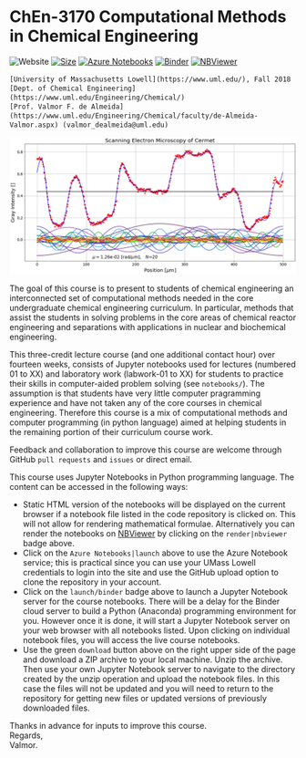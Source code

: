 # ChEn-3170 Computational Methods in Chemical Engineering 
![Website](https://img.shields.io/website/https/github.com/dpploy/chen-3170.svg)
[![Size](https://img.shields.io/github/repo-size/dpploy/chen-3170.svg?label=size&style=flat)](https://github.com/dpploy/chen-3170)
[![Azure Notebooks](https://notebooks.azure.com/launch.svg)](https://notebooks.azure.com/dealmeidavf/projects/chen-3170-spring-19)
[![Binder](https://mybinder.org/badge_logo.svg)](https://mybinder.org/v2/gh/dpploy/chen-3170/master)
[![NBViewer](https://github.com/jupyter/design/blob/master/logos/Badges/nbviewer_badge.svg)](http://nbviewer.jupyter.org/github/dpploy/chen-3170/tree/master/notebooks)

    [University of Massachusetts Lowell](https://www.uml.edu/), Fall 2018
    [Dept. of Chemical Engineering](https://www.uml.edu/Engineering/Chemical/)
    [Prof. Valmor F. de Almeida](https://www.uml.edu/Engineering/Chemical/faculty/de-Almeida-Valmor.aspx) (valmor_dealmeida@uml.edu)

![](notebooks/images/ls-fourier.png)

The goal of this course is to present to students of chemical engineering an interconnected set of computational methods needed in the core undergraduate chemical engineering curriculum. In particular, methods that assist the students in solving problems in the core areas of chemical reactor engineering and separations with applications in nuclear and biochemical engineering.

This three-credit lecture course (and one additional contact hour) over fourteen weeks, consists of Jupyter notebooks used for lectures (numbered 01 to XX) and laboratory work (labwork-01 to XX) for students to practice their skills in computer-aided problem solving (see `notebooks/`). The assumption is that students have very little computer pragramming experience and have not taken any of the core courses in chemical engineering. Therefore this course is a mix of computational methods and computer programming (in python language) aimed at helping students in the remaining portion of their curriculum course work. 

Feedback and collaboration to improve this course are welcome through GitHub `pull requests` and `issues` or direct email. 

This course uses Jupyter Notebooks in Python programming language. The content can be accessed in
the following ways:
+ Static HTML version of the notebooks will be displayed on the current browser if a 
notebook file listed in the code repository is clicked on. This will not allow for rendering mathematical formulae. Alternatively you can render the notebooks on [NBViewer](http://nbviewer.jupyter.org/) by clicking on the `render|nbviewer` badge above.
+ Click on the `Azure Notebooks|launch` above to use the Azure Notebook service; this is practical since you can use your UMass Lowell credentials to login into the site and use the GitHub upload option to clone the repository in your account.
+ Click on the `launch/binder` badge above to launch a Jupyter Notebook server for the
course notebooks. There will be a delay for the Binder cloud server to build a 
Python (Anaconda) programming environment for you. However once it is done, it will 
start a Jupyter Notebook server on your web browser with all notebooks listed. Upon 
clicking on individual notebook files, you will access the live course notebooks.
+ Use the green `download` button above on the right upper side of the page and download a ZIP archive to your local machine. Unzip the archive. Then use your own Jupyter Notebook server to navigate to the directory created by the unzip operation and upload the notebook files. In this case the files will not be updated and you will need to return to the repository for getting new files or updated versions of previously downloaded files.

Thanks in advance for inputs to improve this course.\
Regards,\
Valmor.
